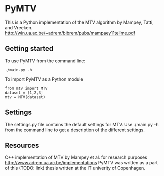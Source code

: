 # PyMTV

This is a Python implementation of the MTV algorithm by Mampey, Tatti, and Vreeken.
http://win.ua.ac.be/~adrem/bibrem/pubs/mampaey11tellme.pdf

## Getting started
To use PyMTV from the command line:

    ./main.py -h

To import PyMTV as a Python module

    from mtv import MTV
    dataset = [1,2,3]
    mtv = MTV(dataset)


## Settings

The settings.py file contains the default settings for MTV. 
Use ./main.py -h from the command line to get a description 
of the different settings.


## Resources
C++ implementation of MTV by Mampey et al. for research purposes http://www.adrem.ua.ac.be/implementations
PyMTV was written as a part of this (TODO: link) thesis written at the IT univerity of Copenhagen. 

